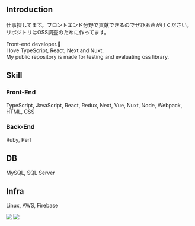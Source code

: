## Introduction
仕事探してます。フロントエンド分野で貢献できるのでぜひお声がけください。 <br />
リポジトリはOSS調査のために作ってます。

Front-end developer.🙂 <br />
I love TypeScript, React, Next and Nuxt. <br />
My public repository is made for testing and evaluating oss library. <br />

## Skill

### Front-End
TypeScript, JavaScript, React, Redux, Next, Vue, Nuxt, Node, Webpack, HTML, CSS

### Back-End
Ruby, Perl

## DB
MySQL, SQL Server


## Infra
Linux, AWS, Firebase


<a href="https://github.com/Bookman0001">
  <img align="left" src="https://github-readme-stats.vercel.app/api?username=Bookman0001&count_private=true&show_icons=true" />
</a>
<a href="https://github.com/Bookman0001">
  <img align="left" src="https://github-readme-stats.vercel.app/api/top-langs/?username=Bookman0001" />
</a>
